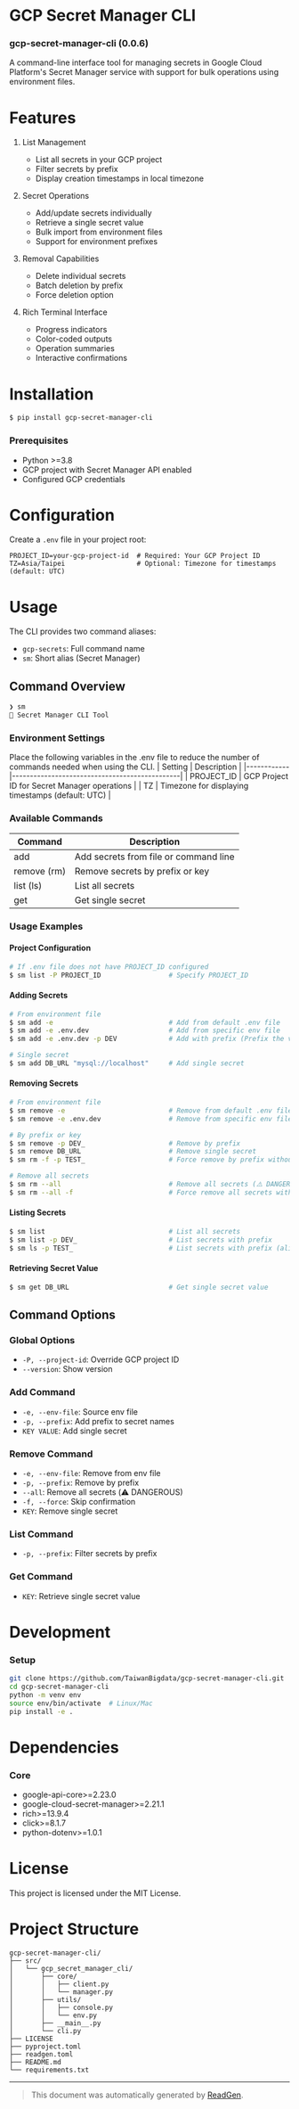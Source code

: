 # GCP Secret Manager CLI 

### gcp-secret-manager-cli (0.0.6)
A command-line interface tool for managing secrets in Google Cloud Platform's Secret Manager service with support for bulk operations using environment files.


# Features

1. List Management
   - List all secrets in your GCP project
   - Filter secrets by prefix
   - Display creation timestamps in local timezone

2. Secret Operations
   - Add/update secrets individually
   - Retrieve a single secret value
   - Bulk import from environment files
   - Support for environment prefixes
   
3. Removal Capabilities
   - Delete individual secrets
   - Batch deletion by prefix
   - Force deletion option

4. Rich Terminal Interface
   - Progress indicators
   - Color-coded outputs
   - Operation summaries
   - Interactive confirmations


# Installation

```bash
$ pip install gcp-secret-manager-cli
```

### Prerequisites
- Python >=3.8
- GCP project with Secret Manager API enabled
- Configured GCP credentials


# Configuration

Create a `.env` file in your project root:
```plaintext
PROJECT_ID=your-gcp-project-id  # Required: Your GCP Project ID
TZ=Asia/Taipei                  # Optional: Timezone for timestamps (default: UTC)
```


# Usage

The CLI provides two command aliases:
- `gcp-secrets`: Full command name
- `sm`: Short alias (Secret Manager)

## Command Overview
```bash
❯ sm
🔐 Secret Manager CLI Tool
```

### Environment Settings
Place the following variables in the .env file to reduce the number of commands needed when using the CLI.
| Setting    | Description                                   |
|------------|-----------------------------------------------|
| PROJECT_ID | GCP Project ID for Secret Manager operations |
| TZ         | Timezone for displaying timestamps (default: UTC) |

### Available Commands
| Command      | Description                    |
|--------------|--------------------------------|
| add          | Add secrets from file or command line |
| remove (rm)  | Remove secrets by prefix or key |
| list (ls)    | List all secrets |
| get          | Get single secret |

### Usage Examples

#### Project Configuration
```bash
# If .env file does not have PROJECT_ID configured
$ sm list -P PROJECT_ID                 # Specify PROJECT_ID
```

#### Adding Secrets
```bash
# From environment file
$ sm add -e                             # Add from default .env file
$ sm add -e .env.dev                    # Add from specific env file
$ sm add -e .env.dev -p DEV             # Add with prefix (Prefix the variables with DEV_. e.g.: APP_VER > DEV_APP_VER)

# Single secret
$ sm add DB_URL "mysql://localhost"     # Add single secret
```

#### Removing Secrets
```bash
# From environment file
$ sm remove -e                          # Remove from default .env file
$ sm remove -e .env.dev                 # Remove from specific env file

# By prefix or key
$ sm remove -p DEV_                     # Remove by prefix
$ sm remove DB_URL                      # Remove single secret
$ sm rm -f -p TEST_                     # Force remove by prefix without confirmation

# Remove all secrets
$ sm rm --all                           # Remove all secrets (⚠️ DANGEROUS)
$ sm rm --all -f                        # Force remove all secrets without confirmation
```

#### Listing Secrets
```bash
$ sm list                               # List all secrets
$ sm list -p DEV_                       # List secrets with prefix
$ sm ls -p TEST_                        # List secrets with prefix (alias)
```

#### Retrieving Secret Value
```bash
$ sm get DB_URL                         # Get single secret value
```

## Command Options
### Global Options
- `-P, --project-id`: Override GCP project ID
- `--version`: Show version

### Add Command
- `-e, --env-file`: Source env file
- `-p, --prefix`: Add prefix to secret names
- `KEY VALUE`: Add single secret

### Remove Command
- `-e, --env-file`: Remove from env file
- `-p, --prefix`: Remove by prefix
- `--all`: Remove all secrets (⚠️ DANGEROUS)
- `-f, --force`: Skip confirmation
- `KEY`: Remove single secret

### List Command
- `-p, --prefix`: Filter secrets by prefix

### Get Command
- `KEY`: Retrieve single secret value


# Development

### Setup
```bash
git clone https://github.com/TaiwanBigdata/gcp-secret-manager-cli.git
cd gcp-secret-manager-cli
python -m venv env
source env/bin/activate  # Linux/Mac
pip install -e .
```


# Dependencies

### Core
- google-api-core>=2.23.0
- google-cloud-secret-manager>=2.21.1
- rich>=13.9.4
- click>=8.1.7
- python-dotenv>=1.0.1


# License

This project is licensed under the MIT License.


# Project Structure

```
gcp-secret-manager-cli/
├── src/
│   └── gcp_secret_manager_cli/
│       ├── core/
│       │   ├── client.py
│       │   └── manager.py
│       ├── utils/
│       │   ├── console.py
│       │   └── env.py
│       ├── __main__.py
│       └── cli.py
├── LICENSE
├── pyproject.toml
├── readgen.toml
├── README.md
└── requirements.txt
```


---
> This document was automatically generated by [ReadGen](https://github.com/TaiwanBigdata/readgen).
